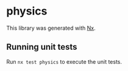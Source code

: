 # physics

This library was generated with [Nx](https://nx.dev).

## Running unit tests

Run `nx test physics` to execute the unit tests.
